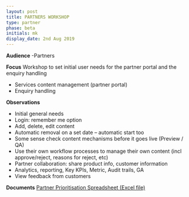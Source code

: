 ```yaml
---
layout: post
title: PARTNERS WORKSHOP
type: partner
phase: beta
initials: mk
display_date: 2nd Aug 2019
---
```

**Audience**
-Partners

**Focus**
Workshop to set initial user needs for the partner portal and the enquiry handling
- Services content management (partner portal)
- Enquiry handling

**Observations**
- Initial general needs
- Login: remember me option
- Add, delete, edit content
- Automatic removal on a set date – automatic start too
- Some sense check content mechanisms before it goes live (Preview / QA)
- Use their own workflow processes to manage their own content (incl approve/reject, reasons for reject, etc)
- Partner collaboration: share product info, customer information
- Analytics, reporting, Key KPIs, Metric, Audit trails, GA
- View feedback from customers

**Documents**
[Partner Prioritisation Spreadsheet (Excel file)](../files/SEP-Partner-Prioritisation-020819-V1.xlsx)
